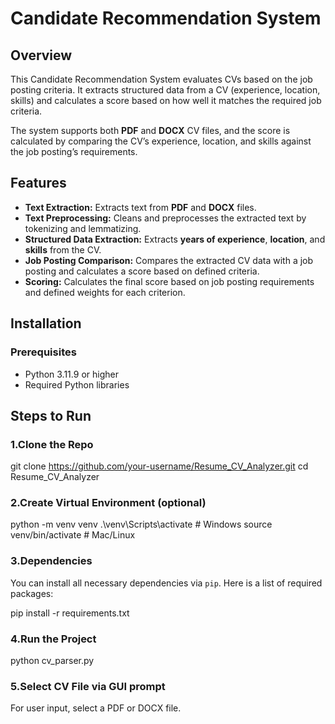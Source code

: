 # Candidate Recommendation System

## Overview
This Candidate Recommendation System evaluates CVs based on the job posting criteria. It extracts structured data from a CV (experience, location, skills) and calculates a score based on how well it matches the required job criteria.

The system supports both **PDF** and **DOCX** CV files, and the score is calculated by comparing the CV’s experience, location, and skills against the job posting’s requirements.

## Features
- **Text Extraction:** Extracts text from **PDF** and **DOCX** files.
- **Text Preprocessing:** Cleans and preprocesses the extracted text by tokenizing and lemmatizing.
- **Structured Data Extraction:** Extracts **years of experience**, **location**, and **skills** from the CV.
- **Job Posting Comparison:** Compares the extracted CV data with a job posting and calculates a score based on defined criteria.
- **Scoring:** Calculates the final score based on job posting requirements and defined weights for each criterion.

## Installation

### Prerequisites
- Python 3.11.9 or higher
- Required Python libraries

## Steps to Run

### 1.Clone the Repo

git clone https://github.com/your-username/Resume_CV_Analyzer.git
cd Resume_CV_Analyzer

### 2.Create Virtual Environment (optional)

python -m venv venv
.\venv\Scripts\activate  # Windows
source venv/bin/activate # Mac/Linux

### 3.Dependencies
You can install all necessary dependencies via `pip`. Here is a list of required packages:

pip install -r requirements.txt

### 4.Run the Project

python cv_parser.py

### 5.Select CV File via GUI prompt

For user input, select a PDF or DOCX file.
